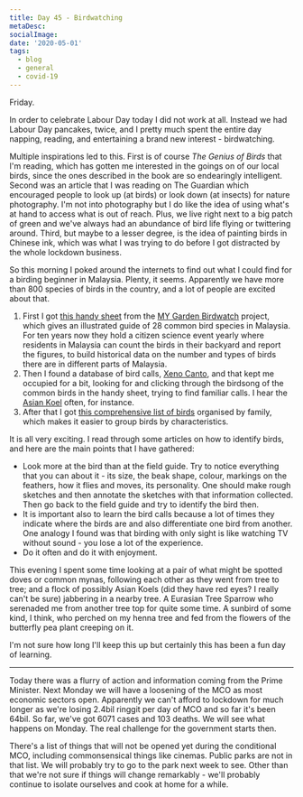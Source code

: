 ```yaml
---
title: Day 45 - Birdwatching
metaDesc: 
socialImage: 
date: '2020-05-01'
tags:
  - blog
  - general
  - covid-19
---
```


Friday.

In order to celebrate Labour Day today I did not work at all. Instead we had Labour Day pancakes, twice, and I pretty much spent the entire day napping, reading, and entertaining a brand new interest - birdwatching. 

Multiple inspirations led to this. First is of course *The Genius of Birds* that I'm reading, which has gotten me interested in the goings on of our local birds, since the ones described in the book are so endearingly intelligent. Second was an article that I was reading on The Guardian which encouraged people to look up (at birds) or look down (at insects) for nature photography. I'm not into photography but I do like the idea of using what's at hand to access what is out of reach. Plus, we live right next to a big patch of green and we've always had an abundance of bird life flying or twittering around. Third, but maybe to a lesser degree, is the idea of painting birds in Chinese ink, which was what I was trying to do before I got distracted by the whole lockdown business. 

So this morning I poked around the internets to find out what I could find for a birding beginner in Malaysia. Plenty, it seems. Apparently we have more than 800 species of birds in the country, and a lot of people are excited about that. 
1. First I got [this handy sheet](https://www.mygardenbirdwatch.com/files/editor_files/files/count_sheet_xs.pdf) from the [MY Garden Birdwatch](https://www.mygardenbirdwatch.com/) project, which gives an illustrated guide of 28 common bird species in Malaysia. For ten years now they hold a citizen science event yearly where residents in Malaysia can count the birds in their backyard and report the figures, to build historical data on the number and types of birds there are in different parts of Malaysia. 
2. Then I found a database of bird calls, [Xeno Canto](https://www.xeno-canto.org/), and that kept me occupied for a bit, looking for and clicking through the birdsong of the common birds in the handy sheet, trying to find familiar calls. I hear the [Asian Koel](https://www.xeno-canto.org/518843) often, for instance.  
3. After that I got [this comprehensive list of birds](https://avibase.bsc-eoc.org/avibasePDF/checklist.pdf?region=my&list=clements&synlang=&lang=EN&format=1) organised by family, which makes it easier to group birds by characteristics. 

It is all very exciting. I read through some articles on how to identify birds, and here are the main points that I have gathered: 
- Look more at the bird than at the field guide. Try to notice everything that you can about it - its size, the beak shape, colour, markings on the feathers, how it flies and moves, its personality. One should make rough sketches and then annotate the sketches with that information collected. Then go back to the field guide and try to identify the bird then. 
- It is important also to learn the bird calls because a lot of times they indicate where the birds are and also differentiate one bird from another. One analogy I found was that birding with only sight is like watching TV without sound - you lose a lot of the experience. 
- Do it often and do it with enjoyment. 

This evening I spent some time looking at a pair of what might be spotted doves or common mynas, following each other as they went from tree to tree; and a flock of possibly Asian Koels (did they have red eyes? I really can't be sure) jabbering in a nearby tree. A Eurasian Tree Sparrow who serenaded me from another tree top for quite some time. A sunbird of some kind, I think, who perched on my henna tree and fed from the flowers of the butterfly pea plant creeping on it. 

I'm not sure how long I'll keep this up but certainly this has been a fun day of learning. 

---

Today there was a flurry of action and information coming from the Prime Minister. Next Monday we will have a loosening of the MCO as most economic sectors open. Apparently we can't afford to lockdown for much longer as we're losing 2.4bil ringgit per day of MCO and so far it's been 64bil. So far, we've got 6071 cases and 103 deaths. We will see what happens on Monday. The real challenge for the government starts then. 

There's a list of things that will not be opened yet during the conditional MCO, including commonsensical things like cinemas. Public parks are not in that list. We will probably try to go to the park next week to see. Other than that we're not sure if things will change remarkably - we'll probably continue to isolate ourselves and cook at home for a while. 
